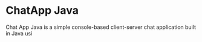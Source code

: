 <h1>ChatApp Java</h1>
<p>
  Chat App Java is a simple console-based client-server chat application built in Java usi
</p> 
